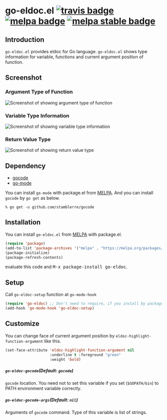 # go-eldoc.el [![travis badge][travis-badge]][travis-link] [![melpa badge][melpa-badge]][melpa-link] [![melpa stable badge][melpa-stable-badge]][melpa-stable-link]

## Introduction

`go-eldoc.el` provides eldoc for Go language. `go-eldoc.el` shows type information
for variable, functions and current argument position of function.


## Screenshot

### Argument Type of Function

![Screenshot of showing argument type of function](image/go-eldoc1.png)

### Variable Type Information

![Screenshot of showing variable type information](image/go-eldoc2.png)

### Return Value Type

![Screenshot of showing return value type](image/go-eldoc3.png)


## Dependency

* [gocode](https://github.com/stamblerre/gocode)
* [go-mode](https://github.com/dominikh/go-mode.el)

You can install `go-mode` with package.el from [MELPA](https://melpa.org/).
And you can install `gocode` by `go get` as below.

```
% go get -u github.com/stamblerre/gocode
```


## Installation

You can install `go-eldoc.el` from [MELPA](https://melpa.org/) with package.el.

```lisp
(require 'package)
(add-to-list 'package-archives '("melpa" . "https://melpa.org/packages/"))
(package-initialize)
(package-refresh-contents)
```

evaluate this code and <kbd>M-x package-install go-eldoc</kbd>.


## Setup
Call `go-eldoc-setup` function at `go-mode-hook`

```lisp
(require 'go-eldoc) ;; Don't need to require, if you install by package.el
(add-hook 'go-mode-hook 'go-eldoc-setup)
```

## Customize
You can change face of current argument position by `eldoc-highlight-function-argument`
like this.

```lisp
(set-face-attribute 'eldoc-highlight-function-argument nil
                    :underline t :foreground "green"
                    :weight 'bold)
```

##### `go-eldoc-gocode`(Default: `gocode`)

`gocode` location. You need not to set this variable if you set (`$GOPATH/bin`) to PATH environment variable correctly.

##### `go-eldoc-gocode-args`(Default: `nil`)

Arguments of `gocode` command. Type of this variable is list of strings.

[travis-badge]: https://travis-ci.org/syohex/emacs-go-eldoc.svg
[travis-link]: https://travis-ci.org/syohex/emacs-go-eldoc
[melpa-link]: https://melpa.org/#/go-eldoc
[melpa-stable-link]: https://stable.melpa.org/#/go-eldoc
[melpa-badge]: https://melpa.org/packages/go-eldoc-badge.svg
[melpa-stable-badge]: https://stable.melpa.org/packages/go-eldoc-badge.svg
